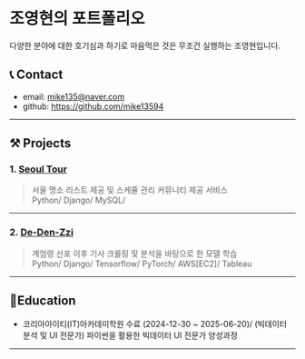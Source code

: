 # 조영현의 포트폴리오
다양한 분야에 대한 호기심과 하기로 마음먹은 것은 무조건 실행하는 조영현입니다.

## 📞 Contact
- email: mike135@naver.com
- github: https://github.com/mike13594
*****

## ⚒ Projects
### 1. [Seoul Tour](https://github.com/mike13594/New_army)
> 서울 명소 리스트 제공 및 스케쥴 관리 커뮤니티 제공 서비스</br>
> Python/ Django/ MySQL/<br>
*****

### 2. [De-Den-Zzi](https://github.com/mike13594/De-Den_Zzi)
> 계엄령 선포 이후 기사 크롤링 및 분석을 바탕으로 한 모델 학습</br>
> Python/ Django/ Tensorflow/ PyTorch/ AWS[EC2]/ Tableau<br>
*****


## 📝Education
- 코리아아이티(IT)아카데미학원 수료 (2024-12-30 ~ 2025-06-20)/ (빅데이터 분석 및 UI 전문가) 파이썬을 활용한 빅데이터 UI 전문가 양성과정
*****
